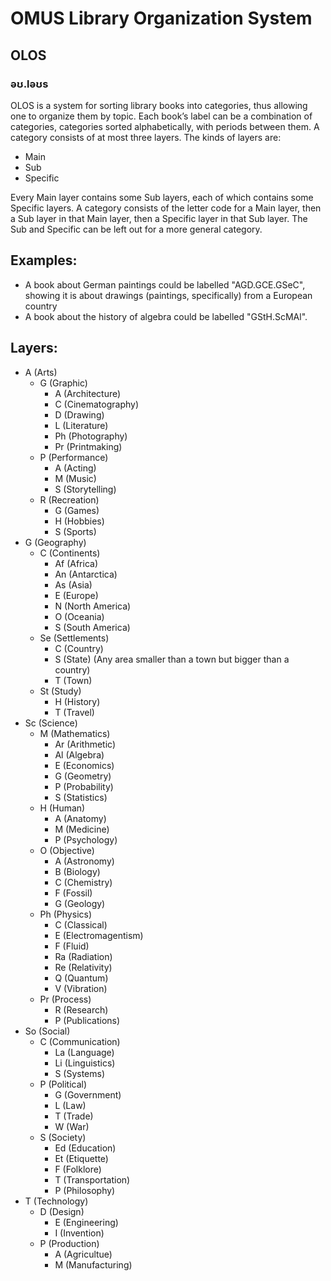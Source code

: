 # OMUS Library Organization System
## OLOS
### əʊ.ləʊs
OLOS is a system for sorting library books into categories, thus allowing one to organize them by topic. Each book’s label can be a combination of categories, categories sorted alphabetically, with periods between them. A category consists of at most three layers.
The kinds of layers are:
* Main
* Sub
* Specific

Every Main layer contains some Sub layers, each of which contains some Specific layers. A category consists of the letter code for a Main layer, then a Sub layer in that Main layer, then a Specific layer in that Sub layer. The Sub and Specific can be left out for a more general category.

## Examples:
* A book about German paintings could be labelled "AGD.GCE.GSeC", showing it is about drawings (paintings, specifically) from a European country
* A book about the history of algebra could be labelled "GStH.ScMAl".

## Layers:
* A (Arts)
  * G (Graphic)
    * A (Architecture)
    * C (Cinematography)
    * D (Drawing)
    * L (Literature)
    * Ph (Photography)
    * Pr (Printmaking)
  * P (Performance)
    * A (Acting)
    * M (Music)
    * S (Storytelling)
  * R (Recreation)
    * G (Games)
    * H (Hobbies)
    * S (Sports)
* G (Geography)
  * C (Continents)
    * Af (Africa)
    * An (Antarctica)
    * As (Asia)
    * E (Europe)
    * N (North America)
    * O (Oceania)
    * S (South America)
  * Se (Settlements)
    * C (Country)
    * S (State) (Any area smaller than a town but bigger than a country)
    * T (Town)
  * St (Study)
    * H (History)
    * T (Travel)
* Sc (Science)
  * M (Mathematics)
    * Ar (Arithmetic)
    * Al (Algebra)
    * E (Economics)
    * G (Geometry)
    * P (Probability)
    * S (Statistics)
  * H (Human)
    * A (Anatomy)
    * M (Medicine)
    * P (Psychology)
  * O (Objective)
    * A (Astronomy)
    * B (Biology)
    * C (Chemistry)
    * F (Fossil)
    * G (Geology)
  * Ph (Physics)
    * C (Classical)
    * E (Electromagentism)
    * F (Fluid)
    * Ra (Radiation)
    * Re (Relativity)
    * Q (Quantum)
    * V (Vibration)
  * Pr (Process)
    * R (Research)
    * P (Publications)
* So (Social)
  * C (Communication)
    * La (Language)
    * Li (Linguistics)
    * S (Systems)
  * P (Political)
    * G (Government)
    * L (Law)
    * T (Trade)
    * W (War)
  * S (Society)
    * Ed (Education)
    * Et (Etiquette)
    * F (Folklore)
    * T (Transportation)
    * P (Philosophy)
* T (Technology)
  * D (Design)
    * E (Engineering)
    * I (Invention)
  * P (Production)
    * A (Agricultue)
    * M (Manufacturing)
